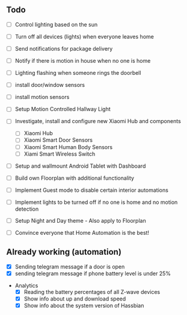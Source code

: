 ## Todo

- [ ] Control lighting based on the sun
- [ ] Turn off all devices (lights) when everyone leaves home
- [ ] Send notifications for package delivery
- [ ] Notify if there is motion in house when no one is home
- [ ] Lighting flashing when someone rings the doorbell
- [ ] install door/window sensors
- [ ] install motion sensors
- [ ] Setup Motion Controlled Hallway Light
- [ ] Investigate, install and configure new Xiaomi Hub and components
  - [ ] Xiaomi Hub
  - [ ] Xiaomi Smart Door Sensors
  - [ ] Xiaomi Smart Human Body Sensors
  - [ ] Xiami Smart Wireless Switch
- [ ] Setup and wallmount Android Tablet with Dashboard
- [ ] Build own Floorplan with additional functionality
- [ ] Implement Guest mode to disable certain interior automations
- [ ] Implement lights to be turned off if no one is home and no motion detection
- [ ] Setup Night and Day theme - Also apply to Floorplan

- [ ] Convince everyone that Home Automation is the best!

## Already working (automation)

- [x] Sending telegram message if a door is open
- [x] sending telegram message if phone battery level is under 25%
- Analytics
	- [x] Reading the battery percentages of all Z-wave devices 
	- [x] Show info about up and download speed
	- [x] Show info about the system version of Hassbian